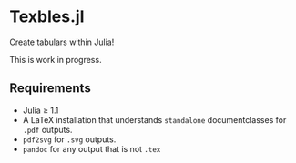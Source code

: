 Texbles.jl
==========

Create tabulars within Julia!

This is work in progress.

Requirements
------------

- Julia ≥ 1.1
- A LaTeX installation that understands `standalone` documentclasses for `.pdf` outputs.
- `pdf2svg` for `.svg` outputs.
- `pandoc` for any output that is not `.tex`
